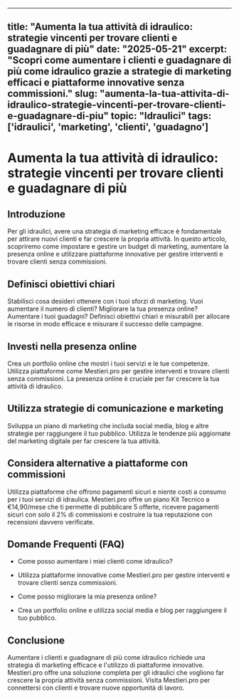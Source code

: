 
---
title: "Aumenta la tua attività di idraulico: strategie vincenti per trovare clienti e guadagnare di più"
date: "2025-05-21"
excerpt: "Scopri come aumentare i clienti e guadagnare di più come idraulico grazie a strategie di marketing efficaci e piattaforme innovative senza commissioni."
slug: "aumenta-la-tua-attivita-di-idraulico-strategie-vincenti-per-trovare-clienti-e-guadagnare-di-piu"
topic: "Idraulici"
tags: ['idraulici', 'marketing', 'clienti', 'guadagno']
---

# Aumenta la tua attività di idraulico: strategie vincenti per trovare clienti e guadagnare di più

## Introduzione

Per gli idraulici, avere una strategia di marketing efficace è fondamentale per attirare nuovi clienti e far crescere la propria attività. In questo articolo, scopriremo come impostare e gestire un budget di marketing, aumentare la presenza online e utilizzare piattaforme innovative per gestire interventi e trovare clienti senza commissioni.

## Definisci obiettivi chiari

Stabilisci cosa desideri ottenere con i tuoi sforzi di marketing. Vuoi aumentare il numero di clienti? Migliorare la tua presenza online? Aumentare i tuoi guadagni? Definisci obiettivi chiari e misurabili per allocare le risorse in modo efficace e misurare il successo delle campagne.

## Investi nella presenza online

Crea un portfolio online che mostri i tuoi servizi e le tue competenze. Utilizza piattaforme come Mestieri.pro per gestire interventi e trovare clienti senza commissioni. La presenza online è cruciale per far crescere la tua attività di idraulico.

## Utilizza strategie di comunicazione e marketing

Sviluppa un piano di marketing che includa social media, blog e altre strategie per raggiungere il tuo pubblico. Utilizza le tendenze più aggiornate del marketing digitale per far crescere la tua attività.

## Considera alternative a piattaforme con commissioni

Utilizza piattaforme che offrono pagamenti sicuri e niente costi a consumo per i tuoi servizi di idraulica. Mestieri.pro offre un piano Kit Tecnico a €14,90/mese che ti permette di pubblicare 5 offerte, ricevere pagamenti sicuri con solo il 2% di commissioni e costruire la tua reputazione con recensioni davvero verificate.

## Domande Frequenti (FAQ)

* Come posso aumentare i miei clienti come idraulico?
 + Utilizza piattaforme innovative come Mestieri.pro per gestire interventi e trovare clienti senza commissioni.
* Come posso migliorare la mia presenza online?
 + Crea un portfolio online e utilizza social media e blog per raggiungere il tuo pubblico.

## Conclusione

Aumentare i clienti e guadagnare di più come idraulico richiede una strategia di marketing efficace e l'utilizzo di piattaforme innovative. Mestieri.pro offre una soluzione completa per gli idraulici che vogliono far crescere la propria attività senza commissioni. Visita Mestieri.pro per connettersi con clienti e trovare nuove opportunità di lavoro.
